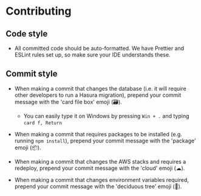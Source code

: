 # Contributing

## Code style

- All committed code should be auto-formatted. We have Prettier and ESLint rules set up, so make sure your IDE understands these.

## Commit style

- When making a commit that changes the database (i.e. it will require other developers to run a Hasura migration), prepend your commit message with the 'card file box' emoji (🗃).

  - You can easily type it on Windows by pressing `Win + .` and typing `card f, Return`

- When making a commit that requires packages to be installed (e.g. running `npm install`), prepend your commit message with the 'package' emoji (📦).
- When making a commit that changes the AWS stacks and requires a redeploy, prepend your commit message with the 'cloud' emoji (☁).
- When making a commit that changes environment variables required, prepend your commit message with the 'deciduous tree' emoji (🌳).
